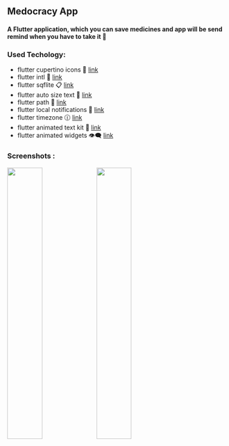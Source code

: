 ## **Medocracy App**

#### A Flutter application, which you can save medicines and app will be send remind when you have to take it :bell:


### Used Techology:

- flutter cupertino icons :iphone: [link](https://pub.dev/packages/cupertino_icons)
- flutter intl :calendar: [link](https://pub.dev/packages/intl)
- flutter sqflite :clipboard: [link](https://pub.dev/packages/sqflite)
- flutter auto size text :memo: [link](https://pub.dev/packages/auto_size_text)
- flutter path :rocket: [link](https://pub.dev/packages/path)
- flutter local notifications :bell: [link](https://pub.dev/packages/local_notifications)
- flutter timezone 	:clock1230: [link](https://pub.dev/packages/timezone)
- flutter animated text kit :memo: [link](https://pub.dev/packages/animated_text_kit)
- flutter animated widgets :eye_speech_bubble: [link](https://pub.dev/packages/animated_widgets)




### Screenshots :

<img src= "scr/welcome_screen.png"  width="40%">
<img src= "scr/add_pills_screen.png"  width="40%">



